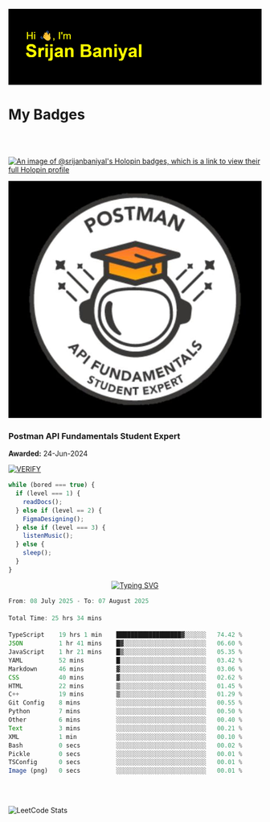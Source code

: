 ![Header](./header.png)

# My Badges

<Br />
<Br />

[![An image of @srijanbaniyal's Holopin badges, which is a link to view their full Holopin profile](https://holopin.me/srijanbaniyal)](https://holopin.io/@srijanbaniyal)

[![Postman API Fundamentals Student Expert](/Postman.jpeg)](https://api.badgr.io/public/assertions/r9BLLy0oTfKJBbkGuDI1zA)

### Postman API Fundamentals Student Expert

**Awarded:** 24-Jun-2024

[![VERIFY](https://img.shields.io/badge/VERIFY-blue)](https://badgecheck.io?url=https%3A%2F%2Fapi.badgr.io%2Fpublic%2Fassertions%2Fr9BLLy0oTfKJBbkGuDI1zA)

```javascript
while (bored === true) {
  if (level === 1) {
    readDocs();
  } else if (level == 2) {
    FigmaDesigning();
  } else if (level === 3) {
    listenMusic();
  } else {
    sleep();
  }
}
```

<p align="center">
  <a href="https://git.io/typing-svg"><img src="https://readme-typing-svg.demolab.com?font=Tilt+Prism&size=30&pause=1000&color=0FF75B&center=true&vCenter=true&width=800&height=80&lines=Time+spent+on+various+Programming+languages" alt="Typing SVG" /></a>
</p>

<!--START_SECTION:waka-->

```TypeScript
From: 08 July 2025 - To: 07 August 2025

Total Time: 25 hrs 34 mins

TypeScript    19 hrs 1 min    ██████████████████▓░░░░░░   74.42 %
JSON          1 hr 41 mins    █▓░░░░░░░░░░░░░░░░░░░░░░░   06.60 %
JavaScript    1 hr 21 mins    █▒░░░░░░░░░░░░░░░░░░░░░░░   05.35 %
YAML          52 mins         █░░░░░░░░░░░░░░░░░░░░░░░░   03.42 %
Markdown      46 mins         ▓░░░░░░░░░░░░░░░░░░░░░░░░   03.06 %
CSS           40 mins         ▓░░░░░░░░░░░░░░░░░░░░░░░░   02.62 %
HTML          22 mins         ▒░░░░░░░░░░░░░░░░░░░░░░░░   01.45 %
C++           19 mins         ▒░░░░░░░░░░░░░░░░░░░░░░░░   01.29 %
Git Config    8 mins          ░░░░░░░░░░░░░░░░░░░░░░░░░   00.55 %
Python        7 mins          ░░░░░░░░░░░░░░░░░░░░░░░░░   00.50 %
Other         6 mins          ░░░░░░░░░░░░░░░░░░░░░░░░░   00.40 %
Text          3 mins          ░░░░░░░░░░░░░░░░░░░░░░░░░   00.21 %
XML           1 min           ░░░░░░░░░░░░░░░░░░░░░░░░░   00.10 %
Bash          0 secs          ░░░░░░░░░░░░░░░░░░░░░░░░░   00.02 %
Pickle        0 secs          ░░░░░░░░░░░░░░░░░░░░░░░░░   00.01 %
TSConfig      0 secs          ░░░░░░░░░░░░░░░░░░░░░░░░░   00.01 %
Image (png)   0 secs          ░░░░░░░░░░░░░░░░░░░░░░░░░   00.01 %
```

<!--END_SECTION:waka-->

<Br />
<Br />

![LeetCode Stats](https://leetcard.jacoblin.cool/Srijan-Baniyal?theme=dark&font=Rasa&ext=contest)
